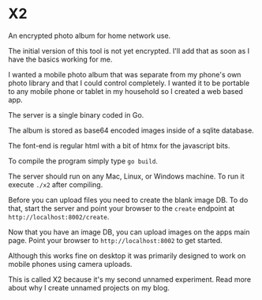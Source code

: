 # X2

An encrypted photo album for home network use.

The initial version of this tool is not yet encrypted. I'll add that as soon as I have the basics working for me.

I wanted a mobile photo album that was separate from my phone's own photo library and that I could control completely. I wanted it to be portable to any mobile phone or tablet in my household so I created a web based app.

The server is a single binary coded in Go.

The album is stored as base64 encoded images inside of a sqlite database.

The font-end is regular html with a bit of htmx for the javascript bits.

To compile the program simply type `go build`.

The server should run on any Mac, Linux, or Windows machine. To run it execute `./x2` after compiling.

Before you can upload files you need to create the blank image DB. To do that, start the server and point your browser to the `create` endpoint at `http://localhost:8002/create`.

Now that you have an image DB, you can upload images on the apps main page. Point your browser to `http://localhost:8002` to get started.

Although this works fine on desktop it was primarily designed to work on mobile phones using camera uploads.

This is called X2 because it's my second unnamed experiment. Read more about why I create unnamed projects on my blog.